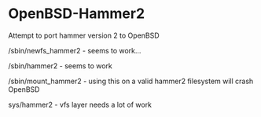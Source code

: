 OpenBSD-Hammer2
===============

Attempt to port hammer version 2 to OpenBSD

/sbin/newfs_hammer2 - seems to work...

/sbin/hammer2 - seems to work 

/sbin/mount_hammer2 - using this on a valid hammer2 filesystem will crash OpenBSD

sys/hammer2 - vfs layer needs a lot of work

